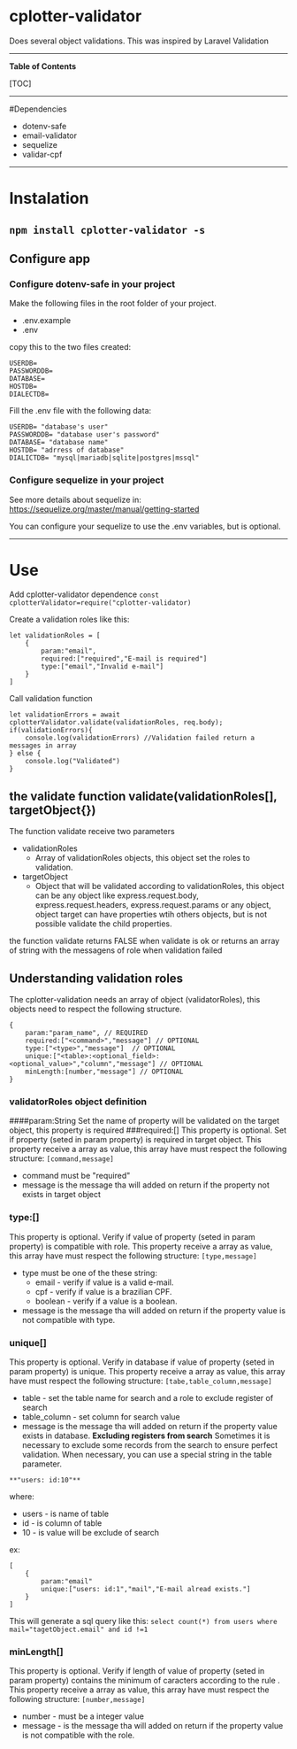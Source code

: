 # cplotter-validator

Does several object validations. This was inspired by Laravel Validation

---

**Table of Contents**

[TOC]

---
#Dependencies
- dotenv-safe
- email-validator
- sequelize
- validar-cpf
---
# Instalation
`npm install cplotter-validator -s`
---
## Configure app
### Configure dotenv-safe in your project
Make the following files in the root folder of your project.
- .env.example
- .env

copy this to the two files created:

    USERDB=
    PASSWORDDB=
    DATABASE=
    HOSTDB=
    DIALECTDB=

Fill the .env file with the following data:



    USERDB= "database's user"
    PASSWORDDB= "database user's password"
    DATABASE= "database name"
    HOSTDB= "adrress of database"
    DIALICTDB= "mysql|mariadb|sqlite|postgres|mssql"


### Configure sequelize in your project
See more details about sequelize in:
https://sequelize.org/master/manual/getting-started

You can configure your sequelize to use the .env  variables, but is optional.

---
# Use
Add cplotter-validator dependence
`const cplotterValidator=require("cplotter-validator)`

Create a validation roles  like this:




    let validationRoles = [
    	{
    		param:"email",
    		required:["required","E-mail is required"]
    		type:["email","Invalid e-mail"]
    	}
    ]


Call validation function



    let validationErrors = await cplotterValidator.validate(validationRoles, req.body);
    if(validationErrors){
    	console.log(validationErrors) //Validation failed return a messages in array
    } else {
    	console.log("Validated")
    }

## the validate function validate(validationRoles[], targetObject{})
The function validate receive two parameters
- validationRoles
	- Array of validationRoles objects, this object set the roles to validation.
- targetObject
	- Object that will be validated according to validationRoles, this object can be any object like express.request.body, express.request.headers, express.request.params or any object, object target can have properties wtih others objects, but is not possible validate the child properties.

the function validate returns FALSE when validate is ok or returns an array of string with the messagens of role when validation failed

## Understanding validation roles
The cplotter-validation needs an array of object (validatorRoles), this objects need to respect the following structure.


    {
    	param:"param_name", // REQUIRED
    	required:["<command>","message"] // OPTIONAL
    	type:["<type>","message"]  // OPTIONAL
		unique:["<table>:<optional_field>:<optional_value>","column","message"] // OPTIONAL
		minLength:[number,"message"] // OPTIONAL
    }
### validatorRoles object definition
####param:String
Set the name of property will be validated on the target object, this property is required
###required:[]
This property is optional.
Set if property (seted in param property) is required in target object.
This property receive a array as value, this array have must respect the following structure:
`[command,message]`
- command must be "required"
- message is the message tha will added on return if the property not exists in target object

### type:[]
This property is optional.
Verify if value of property (seted in param property) is compatible with role.
This property receive a array as value, this array have must respect the following structure:
`[type,message]`
- type must be one of the these string:
	- email - verify if value is a valid e-mail.
	- cpf - verify if value is a brazilian CPF.
	- boolean - verify if a value is a boolean.
- message is the message tha will added on return if the property value is not compatible with type.

### unique[]
This property is optional.
Verify in database if value of property (seted in param property) is unique.
This property receive a array as value, this array have must respect the following structure:
`[tabe,table_column,message]`
- table - set the table name for search and a role to exclude register of search
- table_column - set column for search value
- message is the message tha will added on return if the property value exists in database.
**Excluding registers from search**
Sometimes it is necessary to exclude some records from the search to ensure perfect validation. When necessary, you can use a special string in the table parameter.

`**"users: id:10"**`

where:
- users -  is name of table
- id - is column of table
- 10 - is value will be exclude of search

ex:

    [
    	{
    		param:"email"
    		unique:["users: id:1","mail","E-mail alread exists."]
    	}
    ]
This will generate a sql query like this:
`select count(*) from users where mail="tagetObject.email" and id !=1`

### minLength[]
This property is optional.
Verify if length of value of property (seted in param property) contains the minimum of caracters according to the rule .
This property receive a array as value, this array have must respect the following structure:
`[number,message]`
- number - must be a integer value
- message - is the message tha will added on return if the property value is not compatible with the role.